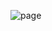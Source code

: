 ![page](https://user-images.githubusercontent.com/102150516/205625364-c8909a9d-cb21-4b9d-9e93-ca18e0b243bd.png)
